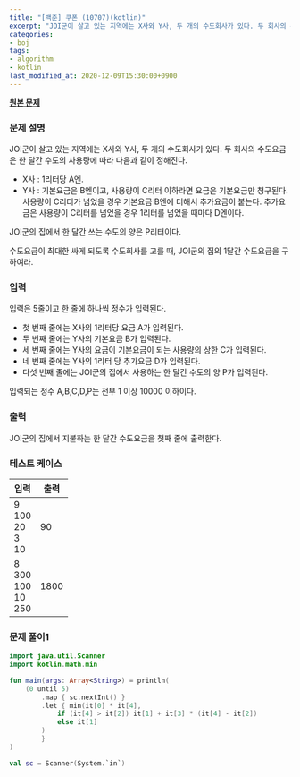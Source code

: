 ```yaml
---
title: "[백준] 쿠폰 (10707)(kotlin)"
excerpt: "JOI군이 살고 있는 지역에는 X사와 Y사, 두 개의 수도회사가 있다. 두 회사의 수도요금은 한 달간 수도의 사용량에 따라 다음과 같이 정해진다."
categories:
- boj
tags:
- algorithm
- kotlin
last_modified_at: 2020-12-09T15:30:00+0900
---
```



**[원본 문제](https://www.acmicpc.net/problem/10707)**

### 문제 설명

JOI군이 살고 있는 지역에는 X사와 Y사, 두 개의 수도회사가 있다. 두 회사의 수도요금은 한 달간 수도의 사용량에 따라 다음과 같이 정해진다.

* X사 : 1리터당 A엔.
* Y사 : 기본요금은 B엔이고, 사용량이 C리터 이하라면 요금은 기본요금만 청구된다. 사용량이 C리터가 넘었을 경우 기본요금 B엔에 더해서 추가요금이 붙는다. 추가요금은 사용량이 C리터를 넘었을 경우 1리터를 넘었을 때마다 D엔이다.

JOI군의 집에서 한 달간 쓰는 수도의 양은 P리터이다.

수도요금이 최대한 싸게 되도록 수도회사를 고를 때, JOI군의 집의 1달간 수도요금을 구하여라.

### 입력

입력은 5줄이고 한 줄에 하나씩 정수가 입력된다.

* 첫 번째 줄에는 X사의 1리터당 요금 A가 입력된다.
* 두 번째 줄에는 Y사의 기본요금 B가 입력된다.
* 세 번째 줄에는 Y사의 요금이 기본요금이 되는 사용량의 상한 C가 입력된다.
* 네 번째 줄에는 Y사의 1리터 당 추가요금 D가 입력된다.
* 다섯 번째 줄에는 JOI군의 집에서 사용하는 한 달간 수도의 양 P가 입력된다.

입력되는 정수 A,B,C,D,P는 전부 1 이상 10000 이하이다.

### 출력

JOI군의 집에서 지불하는 한 달간 수도요금을 첫째 줄에 출력한다.

### 테스트 케이스

|입력|출력|
|-----|-----|
|9<br>100<br>20<br>3<br>10|90|
|8<br>300<br>100<br>10<br>250|1800|

### 문제 풀이1 
```kotlin
import java.util.Scanner
import kotlin.math.min

fun main(args: Array<String>) = println(
    (0 until 5)
        .map { sc.nextInt() }
        .let { min(it[0] * it[4],
            if (it[4] > it[2]) it[1] + it[3] * (it[4] - it[2])
            else it[1]
        )
        }
)

val sc = Scanner(System.`in`)
```
